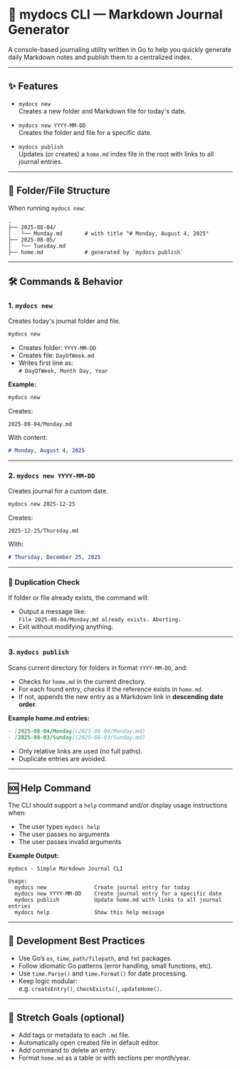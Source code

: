 # 📝 mydocs CLI — Markdown Journal Generator

A console-based journaling utility written in Go to help you quickly generate daily Markdown notes and publish them to a centralized index.

---

## ✨ Features

- `mydocs new`  
  Creates a new folder and Markdown file for today's date.

- `mydocs new YYYY-MM-DD`  
  Creates the folder and file for a specific date.

- `mydocs publish`  
  Updates (or creates) a `home.md` index file in the root with links to all journal entries.

---

## 📁 Folder/File Structure

When running `mydocs new`:

```
.
├── 2025-08-04/
│   └── Monday.md       # with title "# Monday, August 4, 2025"
├── 2025-08-05/
│   └── Tuesday.md
├── home.md             # generated by `mydocs publish`
```

---

## 🛠 Commands & Behavior

### 1. `mydocs new`

Creates today's journal folder and file.

```bash
mydocs new
```

- Creates folder: `YYYY-MM-DD`
- Creates file: `DayOfWeek.md`
- Writes first line as:  
  `# DayOfWeek, Month Day, Year`

**Example:**

```bash
mydocs new
```

Creates:

```
2025-08-04/Monday.md
```

With content:

```md
# Monday, August 4, 2025
```

---

### 2. `mydocs new YYYY-MM-DD`

Creates journal for a custom date.

```bash
mydocs new 2025-12-25
```

Creates:

```
2025-12-25/Thursday.md
```

With:

```md
# Thursday, December 25, 2025
```

---

### 🛑 Duplication Check

If folder or file already exists, the command will:

- Output a message like:  
  `File 2025-08-04/Monday.md already exists. Aborting.`
- Exit without modifying anything.

---

### 3. `mydocs publish`

Scans current directory for folders in format `YYYY-MM-DD`, and:

- Checks for `home.md` in the current directory.
- For each found entry, checks if the reference exists in `home.md`.
- If not, appends the new entry as a Markdown link in **descending date order**.

**Example home.md entries:**

```md
- [2025-08-04/Monday](2025-08-04/Monday.md)
- [2025-08-03/Sunday](2025-08-03/Sunday.md)
```

- Only relative links are used (no full paths).
- Duplicate entries are avoided.

---

## 🆘 Help Command

The CLI should support a `help` command and/or display usage instructions when:

- The user types `mydocs help`
- The user passes no arguments
- The user passes invalid arguments

**Example Output:**

```
mydocs - Simple Markdown Journal CLI

Usage:
  mydocs new               Create journal entry for today
  mydocs new YYYY-MM-DD    Create journal entry for a specific date
  mydocs publish           Update home.md with links to all journal entries
  mydocs help              Show this help message
```

---

## 📌 Development Best Practices

- Use Go’s `os`, `time`, `path/filepath`, and `fmt` packages.
- Follow idiomatic Go patterns (error handling, small functions, etc).
- Use `time.Parse()` and `time.Format()` for date processing.
- Keep logic modular:  
  e.g. `createEntry()`, `checkExists()`, `updateHome()`.

---

## 🚀 Stretch Goals (optional)

- Add tags or metadata to each `.md` file.
- Automatically open created file in default editor.
- Add command to delete an entry.
- Format `home.md` as a table or with sections per month/year.
